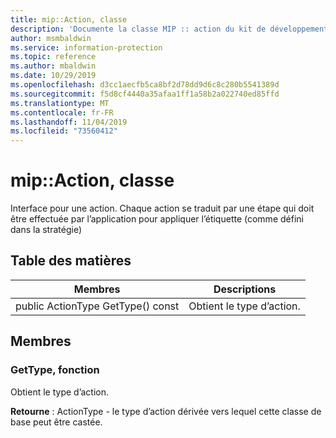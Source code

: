 ```yaml
---
title: mip::Action, classe
description: 'Documente la classe MIP :: action du kit de développement logiciel (SDK) Microsoft Information Protection (MIP).'
author: msmbaldwin
ms.service: information-protection
ms.topic: reference
ms.author: mbaldwin
ms.date: 10/29/2019
ms.openlocfilehash: d3cc1aecfb5ca8bf2d78dd9d6c8c280b5541389d
ms.sourcegitcommit: f5d8cf4440a35afaa1ff1a58b2a022740ed85ffd
ms.translationtype: MT
ms.contentlocale: fr-FR
ms.lasthandoff: 11/04/2019
ms.locfileid: "73560412"
---
```

# <a name="class-mipaction"></a>mip::Action, classe 
Interface pour une action. Chaque action se traduit par une étape qui doit être effectuée par l’application pour appliquer l’étiquette (comme défini dans la stratégie)
  
## <a name="summary"></a>Table des matières
 Membres                        | Descriptions                                
--------------------------------|---------------------------------------------
public ActionType GetType() const  |  Obtient le type d’action.
  
## <a name="members"></a>Membres
  
### <a name="gettype-function"></a>GetType, fonction
Obtient le type d’action.

  
**Retourne** : ActionType - le type d’action dérivée vers lequel cette classe de base peut être castée.